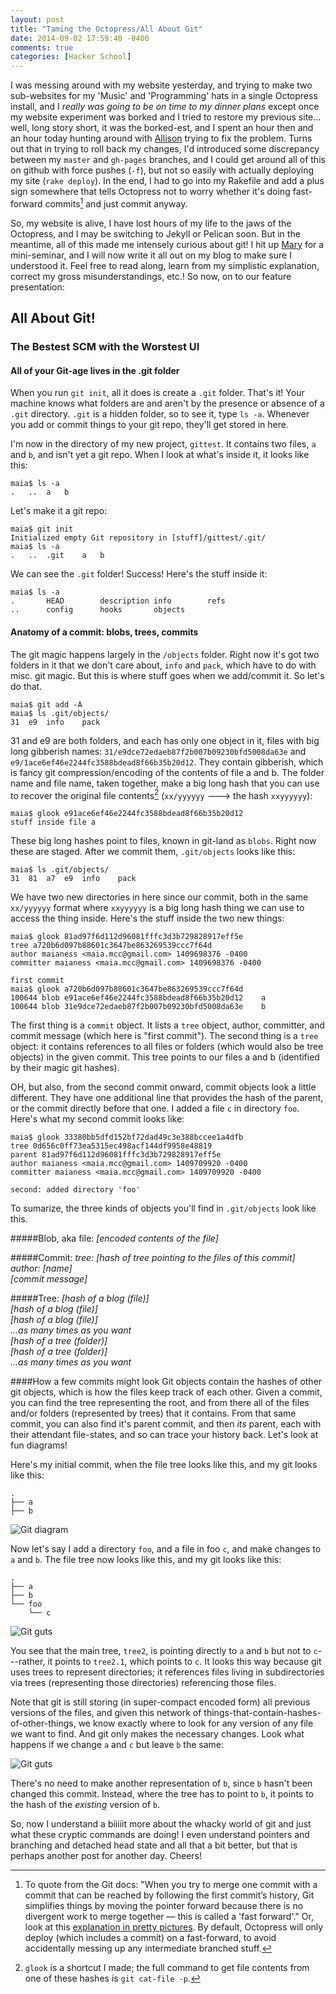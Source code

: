 ```yaml
---
layout: post
title: "Taming the Octopress/All About Git"
date: 2014-09-02 17:59:40 -0400
comments: true
categories: [Hacker School]
---
```

I was messing around with my website yesterday, and trying to make two sub-websites for my 'Music' and 'Programming' hats in a single Octopress install, and I _really was going to be on time to my dinner plans_ except once my website experiment was borked and I tried to restore my previous site... well, long story short, it was the borked-est, and I spent an hour then and an hour today hunting around with [Allison](http://akaptur.github.io/) trying to fix the problem. Turns out that in trying to roll back my changes, I'd introduced some discrepancy between my `master` and `gh-pages` branches, and I could get around all of this on github with force pushes (`-f`), but not so easily with actually deploying my site (`rake deploy`). In the end, I had to go into my Rakefile and add a plus sign somewhere that tells Octopress not to worry whether it's doing fast-forward commits[^1] and just commit anyway.

So, my website is alive, I have lost hours of my life to the jaws of the Octopress, and I may be switching to Jekyll or Pelican soon. But in the meantime, all of this made me intensely curious about git! I hit up [Mary](http://maryrosecook.com/) for a mini-seminar, and I will now write it all out on my blog to make sure I understood it. Feel free to read along, learn from my simplistic explanation, correct my gross misunderstandings, etc.! So now, on to our feature presentation:

## All About Git!
### The Bestest SCM with the Worstest UI

#### All of your Git-age lives in the .git folder
When you run `git init`, all it does is create a `.git` folder. That's it! Your machine knows what folders are and aren't by the presence or absence of a `.git` directory. `.git` is a hidden folder, so to see it, type `ls -a`. Whenever you add or commit things to your git repo, they'll get stored in here.<!-- more -->

I'm now in the directory of my new project, `gittest`. It contains two files, `a` and `b`, and isn't yet a git repo. When I look at what's inside it, it looks like this:

```
maia$ ls -a
.   ..  a   b
```

Let's make it a git repo:

```
maia$ git init
Initialized empty Git repository in [stuff]/gittest/.git/
maia$ ls -a
.   ..  .git    a   b
```

We can see the `.git` folder! Success! Here's the stuff inside it:

```
maia$ ls -a
.       HEAD        description info        refs
..      config      hooks       objects
```

#### Anatomy of a commit: blobs, trees, commits
The git magic happens largely in the `/objects` folder. Right now it's got two folders in it that we don't care about, `info` and `pack`, which have to do with misc. git magic. But this is where stuff goes when we add/commit it. So let's do that.

```
maia$ git add -A
maia$ ls .git/objects/
31  e9  info    pack
```

31 and e9 are both folders, and each has only one object in it, files with big long gibberish names: `31/e9dce72edaeb87f2b007b09230bfd5008da63e` and `e9/1ace6ef46e2244fc3588bdead8f66b35b20d12`. They contain gibberish, which is fancy git compression/encoding of the contents of file a and b. The folder name and file name, taken together, make a big long hash that you can use to recover the original file contents[^2] (`xx/yyyyyy` ---> the hash `xxyyyyyy`):

```
maia$ glook e91ace6ef46e2244fc3588bdead8f66b35b20d12
stuff inside file a
```

These big long hashes point to files, known in git-land as `blobs`. Right now these are staged. After we commit them, `.git/objects` looks like this:

```
maia$ ls .git/objects/
31  81  a7  e9  info    pack
```

We have two new directories in here since our commit, both in the same `xx/yyyyyy` format where `xxyyyyyy` is a big long hash thing we can use to access the thing inside. Here's the stuff inside the two new things:

```
maia$ glook 81ad97f6d112d96081fffc3d3b729828917eff5e
tree a720b6d097b88601c3647be863269539ccc7f64d
author maianess <maia.mcc@gmail.com> 1409698376 -0400
committer maianess <maia.mcc@gmail.com> 1409698376 -0400

first commit
maia$ glook a720b6d097b88601c3647be863269539ccc7f64d
100644 blob e91ace6ef46e2244fc3588bdead8f66b35b20d12    a
100644 blob 31e9dce72edaeb87f2b007b09230bfd5008da63e    b
```

The first thing is a `commit` object. It lists a `tree` object, author, committer, and commit message (which here is "first commit"). The second thing is a `tree` object: it contains references to all files or folders (which would also be tree objects) in the given commit. This tree points to our files a and b (identified by their magic git hashes).

OH, but also, from the second commit onward, commit objects look a little different. They have one additional line that provides the hash of the parent, or the commit directly before that one. I added a file `c` in directory `foo`. Here's what my second commit looks like:

```
maia$ glook 33380bb5dfd152bf72dad49c3e388bccee1a4dfb
tree 0d656c0ff73ea5315ec498acf144df9958e48819
parent 81ad97f6d112d96081fffc3d3b729828917eff5e
author maianess <maia.mcc@gmail.com> 1409709920 -0400
committer maianess <maia.mcc@gmail.com> 1409709920 -0400

second: added directory 'foo'
```

To sumarize, the three kinds of objects you'll find in `.git/objects` look like this.

#####Blob, aka file:
_[encoded contents of the file]_

#####Commit:
_tree: [hash of tree pointing to the files of this commit]<br>
author: [name]<br>
[commit message]_

#####Tree:
_[hash of a blog (file)]<br>
[hash of a blog (file)]<br>
[hash of a blog (file)]<br>
...as many times as you want<br>
[hash of a tree (folder)]<br>
[hash of a tree (folder)]<br>
...as many times as you want_

####How a few commits might look
Git objects contain the hashes of other git objects, which is how the files keep track of each other. Given a commit, you can find the tree representing the root, and from there all of the files and/or folders (represented by trees) that it contains. From that same commit, you can also find it's parent commit, and then _its_ parent, each with their attendant file-states, and so can trace your history back. Let's look at fun diagrams!

Here's my initial commit, when the file tree looks like this, and my git looks like this:

```
.
├── a
├── b
```

![Git diagram](/images/git1.png)

Now let's say I add a directory `foo`, and a file in foo `c`, and make changes to `a` and `b`. The file tree now looks like this, and my git looks like this:

```
.
├── a
├── b
└── foo
    └── c
```

![Git guts](/images/git2.png)

You see that the main tree, `tree2`, is pointing directly to `a` and `b` but not to `c`---rather, it points to `tree2.1`, which points to `c`. It looks this way because git uses trees to represent directories; it references files living in subdirectories via trees (representing those directories) referencing those files.

Note that git is still storing (in super-compact encoded form) all previous versions of the files, and given this network of things-that-contain-hashes-of-other-things, we know exactly where to look for any version of any file we want to find. And git only makes the necessary changes. Look what happens if we change `a` and `c` but leave `b` the same:

![Git guts](/images/git3.png)

There's no need to make another representation of `b`, since `b` hasn't been changed this commit. Instead, where the tree has to point to `b`, it points to the hash of the _existing_ version of `b`.

So, now I understand a biiiiit more about the whacky world of git and just what these cryptic commands are doing! I even understand pointers and branching and detached head state and all that a bit better, but that is perhaps another post for another day. Cheers!

[^1]: To quote from the Git docs: "When you try to merge one commit with a commit that can be reached by following the first commit’s history, Git simplifies things by moving the pointer forward because there is no divergent work to merge together — this is called a 'fast forward'." Or, look at this [explanation in pretty pictures](https://sandofsky.com/images/fast_forward.pdf). By default, Octopress will only deploy (which includes a commit) on a fast-forward, to avoid accidentally messing up any intermediate branched stuff.

[^2]: `glook` is a shortcut I made; the full command to get file contents from one of these hashes is `git cat-file -p`.